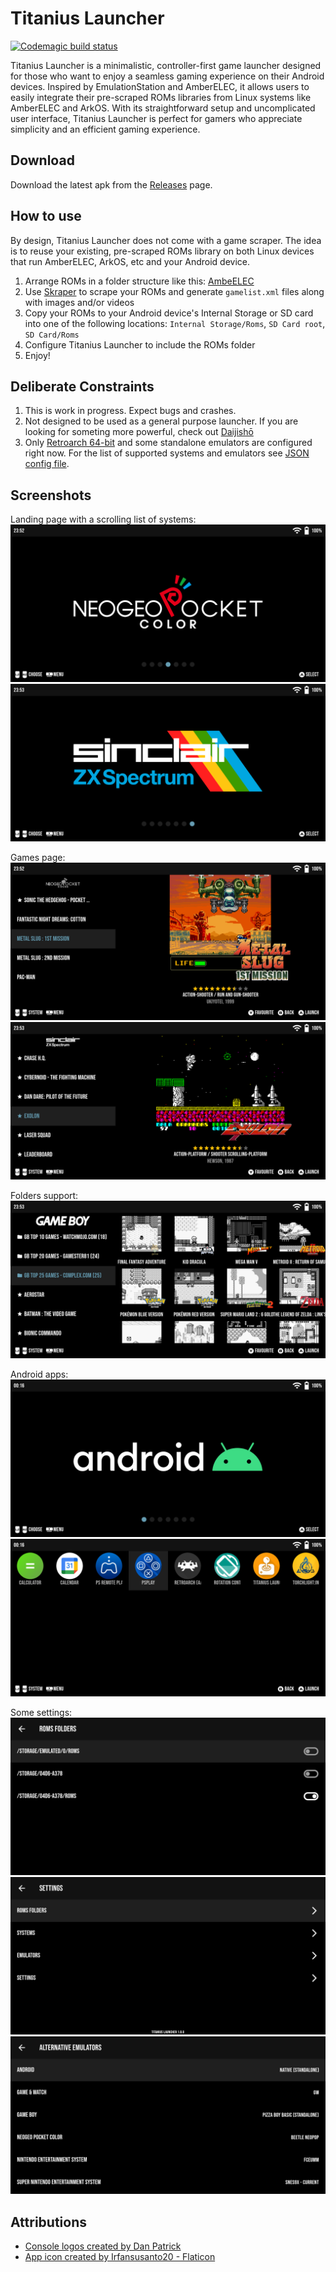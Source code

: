 # Titanius Launcher

[![Codemagic build status](https://api.codemagic.io/apps/641a93e956ceb17664370612/android-workflow/status_badge.svg)](https://codemagic.io/apps/641a93e956ceb17664370612/android-workflow/latest_build)

Titanius Launcher is a minimalistic, controller-first game launcher designed for those who want to enjoy a seamless gaming experience on their Android devices. 
Inspired by EmulationStation and AmberELEC, it allows users to easily integrate their pre-scraped ROMs libraries from Linux systems like AmberELEC and ArkOS. With its straightforward setup and uncomplicated user interface, Titanius Launcher is perfect for gamers who appreciate simplicity and an efficient gaming experience.

## Download

Download the latest apk from the [Releases](https://github.com/dsolonenko/titanius-launcher/releases) page.

## How to use

By design, Titanius Launcher does not come with a game scraper. 
The idea is to reuse your existing, pre-scraped ROMs library on both Linux devices that run AmberELEC, ArkOS, etc and your Android device.

1. Arrange ROMs in a folder structure like this: [AmbeELEC](https://amberelec.org/systems/)
2. Use [Skraper](https://www.skraper.net/) to scrape your ROMs and generate `gamelist.xml` files along with images and/or videos
3. Copy your ROMs to your Android device's Internal Storage or SD card into one of the following locations: `Internal Storage/Roms`, `SD Card root`, `SD Card/Roms`
4. Configure Titanius Launcher to include the ROMs folder
5. Enjoy!

## Deliberate Constraints

1. This is work in progress. Expect bugs and crashes.
2. Not designed to be used as a general purpose launcher. If you are looking for someting more powerful, check out [Daijishō](https://github.com/magneticchen/Daijishou)
3. Only [Retroarch 64-bit](https://buildbot.libretro.com/stable/1.15.0/android/RetroArch_aarch64.apk) and some standalone emulators are configured right now. For the list of supported systems and emulators see [JSON config file](assets/metadata.json).

## Screenshots

Landing page with a scrolling list of systems:
![Screenshot 1](assets/screenshots/01.png)
![Screenshot 3](assets/screenshots/03.png)

Games page:
![Screenshot 2](assets/screenshots/02.png)
![Screenshot 4](assets/screenshots/04.png)

Folders support:
![Screenshot 5](assets/screenshots/05.png)

Android apps:
![Screenshot 9](assets/screenshots/09.png)
![Screenshot 10](assets/screenshots/10.png)

Some settings:
![Screenshot 6](assets/screenshots/06.png)
![Screenshot 7](assets/screenshots/07.png)
![Screenshot 8](assets/screenshots/08.png)

## Attributions

- [Console logos created by Dan Patrick](https://archive.org/details/console-logos-professionally-redrawn-plus-official-versions)
- [App icon created by Irfansusanto20 - Flaticon](https://www.flaticon.com/free-icons/game-console)